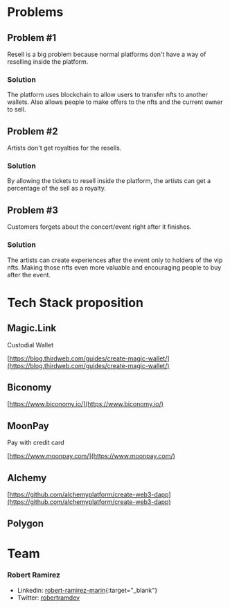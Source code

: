 # Problems

## Problem #1

Resell is a big problem because normal platforms don't have a way of reselling inside the platform. 

### Solution

The platform uses blockchain to allow users to transfer nfts to another wallets. Also allows people to make offers to the nfts and the current owner to sell. 

## Problem #2

Artists don't get royalties for the resells. 

### Solution

By allowing the tickets to resell inside the platform, the artists can get a percentage of the sell as a royalty. 

## Problem #3

Customers forgets about the concert/event right after it finishes. 

### Solution

The artists can create experiences after the event only to holders of the vip nfts. Making those nfts even more valuable and encouraging people to buy after the event.

# Tech Stack proposition

## Magic.Link

Custodial Wallet

[https://blog.thirdweb.com/guides/create-magic-wallet/](https://blog.thirdweb.com/guides/create-magic-wallet/)

## Biconomy

[https://www.biconomy.io/](https://www.biconomy.io/)

## MoonPay

Pay with credit card

[https://www.moonpay.com/](https://www.moonpay.com/)

## Alchemy

[https://github.com/alchemyplatform/create-web3-dapp](https://github.com/alchemyplatform/create-web3-dapp)

## Polygon


# Team

### Robert Ramirez

- Linkedin: [robert-ramirez-marin](https://www.linkedin.com/in/robert-ramirez-marin/){:target="_blank"}
- Twitter: [robertramdev](https://twitter.com/robertramdev)
